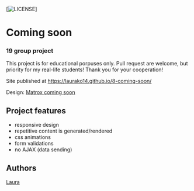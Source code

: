 [![LICENSE](https://img.shields.io/badge/license-MIT-blue.svg?style=flat-square)]

# Coming soon
### 19 group project

This project is for educational porpuses only. Pull request are welcome, but priority for my real-life students! Thank you for your cooperation!

Site published at https://laurako14.github.io/8-coming-soon/

Design: [Matrox coming soon](https://cdn.discordapp.com/attachments/648536139677958156/648860801997996052/day1dr.png)


## Project features
- responsive design
- repetitive content is generated/rendered
- css animations
- form validations
- no AJAX (data sending)

## Authors
[Laura](https://github.com/laurako14)